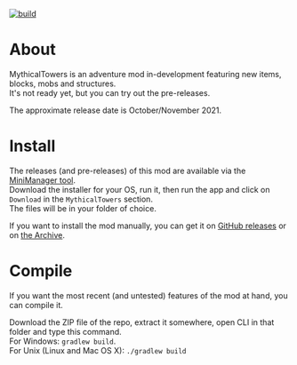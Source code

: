 [![build](https://github.com/RedGrapefruit09/MythicalTowers/actions/workflows/build.yml/badge.svg)](https://github.com/RedGrapefruit09/MythicalTowers/actions/workflows/build.yml)

# About

MythicalTowers is an adventure mod in-development featuring new items, blocks, mobs and structures.\
It's not ready yet, but you can try out the pre-releases.

The approximate release date is October/November 2021.

# Install

The releases (and pre-releases) of this mod are available via the [MiniManager tool](https://github.com/RedGrapefruit09/MiniManager). \
Download the installer for your OS, run it, then run the app and click on `Download` in the `MythicalTowers` section.\
The files will be in your folder of choice.

If you want to install the mod manually, you can get it on [GitHub releases](https://github.com/RedGrapefruit09/MythicalTowers/releases) or
on [the Archive](https://github.com/RedGrapefruit09/Archive).

# Compile

If you want the most recent (and untested) features of the mod at hand, you can compile it.

Download the ZIP file of the repo, extract it somewhere, open CLI in that folder and type this command.\
For Windows: `gradlew build`.\
For Unix (Linux and Mac OS X): `./gradlew build`
